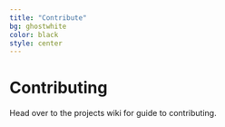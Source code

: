 ```yaml
---
title: "Contribute"
bg: ghostwhite
color: black
style: center
---
```


# Contributing

Head over to the projects wiki for guide to contributing.



[1]: http://scholarlymarkdown.com/
[2]: http://blog.martinfenner.org/2013/06/17/what-is-scholarly-markdown/